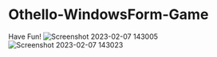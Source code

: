 # Othello-WindowsForm-Game

Have Fun!
![Screenshot 2023-02-07 143005](https://user-images.githubusercontent.com/73343170/217246532-e5f962c8-3065-45a4-868c-f5ccbdd4bde5.jpg)
![Screenshot 2023-02-07 143023](https://user-images.githubusercontent.com/73343170/217246541-d5e52bfa-f9fe-4c07-8a54-a7a3f58c9175.jpg)
